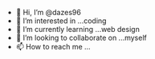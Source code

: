 - 👋 Hi, I’m @dazes96
- 👀 I’m interested in ...coding
- 🌱 I’m currently learning ...web design 
- 💞️ I’m looking to collaborate on ...myself
- 📫 How to reach me ...

<!---
dazes96/dazes96 is a ✨ special ✨ repository because its `README.md` (this file) appears on your GitHub profile.
You can click the Preview link to take a look at your changes.
--->
